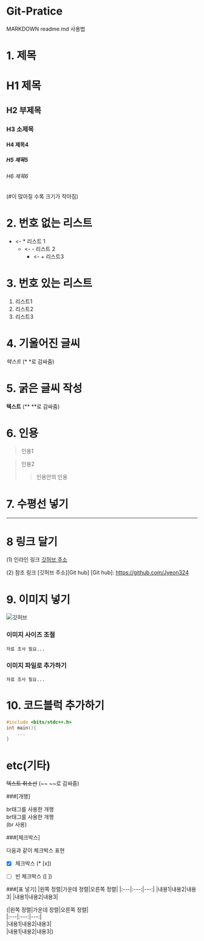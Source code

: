 # Git-Pratice
MARKDOWN readme.md 사용법

# 1. 제목
# H1 제목
## H2 부제목
### H3 소제목
#### H4 제목4
##### H5 제목5
###### H6 제목6
(#이 많아질 수록 크기가 작아짐)

# 2. 번호 없는 리스트
* <- * 리스트 1 
	- <- - 리스트 2
		+ <- + 리스트3

# 3. 번호 있는 리스트
1. 리스트1
2. 리스트2
3. 리스트3

# 4. 기울어진 글씨
*텍스트*
(* *로 감싸줌)

# 5. 굵은 글씨 작성
**텍스트**
(** **로 감싸줌)

# 6. 인용
> 인용1

>인용2
>>인용안의 인용

# 7. 수평선 넣기
---

# 8 링크 달기
(1) 인라인 링크
[깃허브 주소](https://github.com/Jyeon324)

(2) 참조 링크
[깃허브 주소][Git hub]
[Git hub]: https://github.com/Jyeon324

# 9. 이미지 넣기
![깃허브](https://www.google.com/imgres?imgurl=https%3A%2F%2Fmiro.medium.com%2Fmax%2F318%2F1*1OKmA2EdGln8O6RCVORgGg.png&imgrefurl=https%3A%2F%2Fmedium.com%2F%40psychet_learn%2Fgit-%25EC%2582%25AC%25EC%259A%25A9%25EB%25B2%2595-3%25EC%259E%25A5-github-%25EC%259D%25B4%25EC%259A%25A9%25ED%2595%2598%25EA%25B8%25B0-f53e765844e3&tbnid=1R4HDafq2eutEM&vet=12ahUKEwi9lby-v-H4AhUFUN4KHbG_D2QQMygBegUIARCqAQ..i&docid=M8HPnd1rdzhXDM&w=318&h=318&q=%EA%B9%83%ED%97%88%EB%B8%8C&ved=2ahUKEwi9lby-v-H4AhUFUN4KHbG_D2QQMygBegUIARCqAQ)

### 이미지 사이즈 조절
	자료 조사 필요...

### 이미지 파일로 추가하기
	자료 조사 필요...

# 10. 코드블럭 추가하기
```c++
#include <bits/stdc++.h>
int main(){
	...
}
```

# etc(기타)
~~텍스트 취소선~~
(~~ ~~로 감싸줌)


###[개행]

br태그를 사용한 개행
<br>
br태그를 사용한 개행<br>
(br 사용)


###[체크박스]

다음과 같이 체크박스 표현
* [x] 체크박스 (* [x])
* [ ] 빈 체크박스 ([ ])


###[표 넣기]
|왼쪽 정렬|가운데 정렬|오른쪽 정렬| 
|:---|:---:|---:| 
|내용1|내용2|내용3| 
|내용1|내용2|내용3|

(|왼쪽 정렬|가운데 정렬|오른쪽 정렬| <br>
|:---|:---:|---:| <br>
|내용1|내용2|내용3| <br>
|내용1|내용2|내용3|) <br>
